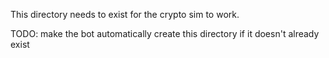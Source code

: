 This directory needs to exist for the crypto sim to work.

TODO: make the bot automatically create this directory if it doesn't already exist
